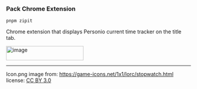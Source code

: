### Pack Chrome Extension

`pnpm zipit`

Chrome extension that displays Personio current time tracker on the title tab.

<img width="211" height="39" alt="image" src="https://github.com/user-attachments/assets/c47fcf65-934f-41a5-b2c8-9761f3dbffbe" />

---

Icon.png image from: https://game-icons.net/1x1/lorc/stopwatch.html license: [CC BY 3.0](https://creativecommons.org/licenses/by/3.0/)
